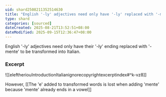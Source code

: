 ```yaml
---
uid: shard2508211352514630
title: "English '-ly' adjectives need only have '-ly' replaced with '-mente' to transform to Italian"
type: shard
categories: [sourced]
dateCreated: 2025-08-21T13:52:51+08:00
dateModified: 2025-09-15T12:36:47+08:00
---
```

English '-ly' adjectives need only have their '-ly' ending replaced with '-mente' to be transformed into Italian.

### Excerpt
![[eleftheriouIntroductionItalianignorecopyrightexcerptindex#^k-vz8]]


However, [[The 'e' added to transformed words is lost when adding 'mente' because 'mente' already ends in a vowel]]